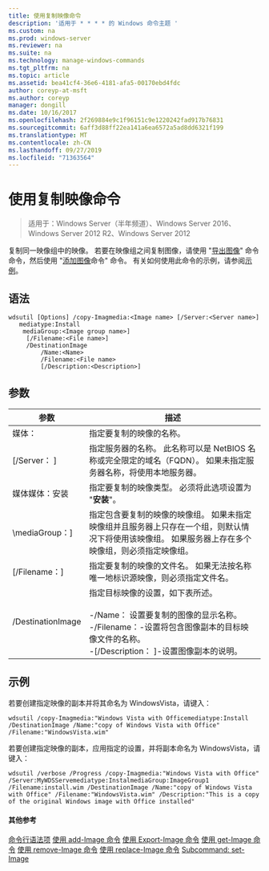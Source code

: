 ```yaml
---
title: 使用复制映像命令
description: '适用于 * * * * 的 Windows 命令主题 '
ms.custom: na
ms.prod: windows-server
ms.reviewer: na
ms.suite: na
ms.technology: manage-windows-commands
ms.tgt_pltfrm: na
ms.topic: article
ms.assetid: bea41cf4-36e6-4181-afa5-00170ebd4fdc
author: coreyp-at-msft
ms.author: coreyp
manager: dongill
ms.date: 10/16/2017
ms.openlocfilehash: 2f269884e9c1f96151c9e1220242fad917b76831
ms.sourcegitcommit: 6aff3d88ff22ea141a6ea6572a5ad8dd6321f199
ms.translationtype: MT
ms.contentlocale: zh-CN
ms.lasthandoff: 09/27/2019
ms.locfileid: "71363564"
---
```

# <a name="using-the-copy-image-command"></a>使用复制映像命令

>适用于：Windows Server（半年频道）、Windows Server 2016、Windows Server 2012 R2、Windows Server 2012

复制同一映像组中的映像。 若要在映像组之间复制图像，请使用 "[导出图像](using-the-export-image-command.md)" 命令命令，然后使用 "[添加图像](using-the-add-image-command.md)命令" 命令。
有关如何使用此命令的示例，请参阅[示例](#BKMK_examples)。
## <a name="syntax"></a>语法
```
wdsutil [Options] /copy-Imagmedia:<Image name> [/Server:<Server name>]
   mediatype:Install
    mediaGroup:<Image group name>]
     [/Filename:<File name>]
     /DestinationImage
         /Name:<Name>
         /Filename:<File name>
         [/Description:<Description>]
```
## <a name="parameters"></a>参数
|参数|描述|
|-------|--------|
媒体：<Image name>|指定要复制的映像的名称。|
|[/Server： <Server name>]|指定服务器的名称。 此名称可以是 NetBIOS 名称或完全限定的域名（FQDN）。 如果未指定服务器名称，将使用本地服务器。|
媒体媒体：安装|指定要复制的映像类型。 必须将此选项设置为 "**安装**"。|
|\mediaGroup：<Image group name>]|指定包含要复制的映像的映像组。 如果未指定映像组并且服务器上只存在一个组，则默认情况下将使用该映像组。 如果服务器上存在多个映像组，则必须指定映像组。|
|[/Filename：<Filename>]|指定要复制的映像的文件名。 如果无法按名称唯一地标识源映像，则必须指定文件名。|
|/DestinationImage|指定目标映像的设置，如下表所述。<br /><br />-/Name：<Name> 设置要复制的图像的显示名称。<br />-/Filename：<Filename>-设置将包含图像副本的目标映像文件的名称。<br />-[/Description： <Description>]-设置图像副本的说明。|
## <a name="BKMK_examples"></a>示例
若要创建指定映像的副本并将其命名为 WindowsVista，请键入：
```
wdsutil /copy-Imagmedia:"Windows Vista with Officemediatype:Install /DestinationImage /Name:"copy of Windows Vista with Office" /Filename:"WindowsVista.wim"
```
若要创建指定映像的副本，应用指定的设置，并将副本命名为 WindowsVista，请键入：
```
wdsutil /verbose /Progress /copy-Imagmedia:"Windows Vista with Office" /Server:MyWDSServemediatype:InstalmediaGroup:ImageGroup1 
/Filename:install.wim /DestinationImage /Name:"copy of Windows Vista with Office" /Filename:"WindowsVista.wim" /Description:"This is a copy of the original Windows image with Office installed"
```
#### <a name="additional-references"></a>其他参考
[命令行语法项](command-line-syntax-key.md)
[使用 add-Image 命令](using-the-add-image-command.md)
[使用 Export-Image 命令](using-the-export-image-command.md)
[使用 get-Image 命令](using-the-get-image-command.md)
[使用 remove-Image 命令](using-the-remove-image-command.md)
[使用 replace-Image 命令](using-the-replace-image-command.md)
[Subcommand: set-Image](subcommand-set-image.md)
